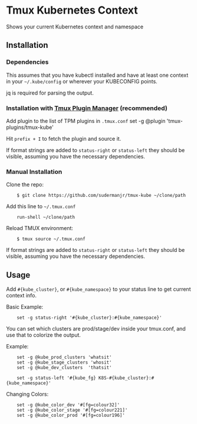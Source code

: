 # Tmux Kubernetes Context

Shows your current Kubernetes context and namespace

## Installation
### Dependencies

This assumes that you have kubectl installed and have at least one context in your `~/.kube/config` or wherever your KUBECONFIG points.

jq is required for parsing the output.

### Installation with [Tmux Plugin Manager](https://github.com/tmux-plugins/tpm) (recommended)

Add plugin to the list of TPM plugins in `.tmux.conf`
    set -g @plugin 'tmux-plugins/tmux-kube'

Hit `prefix + I` to fetch the plugin and source it.

If format strings are added to `status-right` or `status-left` they should be visible, assuming you have the necessary dependencies.

### Manual Installation

Clone the repo:
```    
    $ git clone https://github.com/sudermanjr/tmux-kube ~/clone/path
```

Add this line to `~/.tmux.conf`
```
    run-shell ~/clone/path
```

Reload TMUX environment:
```
    $ tmux source ~/.tmux.conf
```

If format strings are added to `status-right` or `status-left` they should be visible, assuming you have the necessary dependencies.

## Usage

Add `#{kube_cluster}`, or  `#{kube_namespace}` to your status line to get current context info.

Basic Example:
```
    set -g status-right '#{kube_cluster}:#{kube_namespace}'
```

You can set which clusters are prod/stage/dev inside your tmux.conf, and use that to colorize the output.

Example:
```
    set -g @kube_prod_clusters 'whatsit'
    set -g @kube_stage_clusters 'whosit'
    set -g @kube_dev_clusters  'thatsit'

    set -g status-left '#{kube_fg} K8S-#{kube_cluster}:#{kube_namespace}'
```

Changing Colors:
```
    set -g @kube_color_dev '#[fg=colour32]'
    set -g @kube_color_stage '#[fg=colour221]'
    set -g @kube_color_prod '#[fg=colour196]'
```
